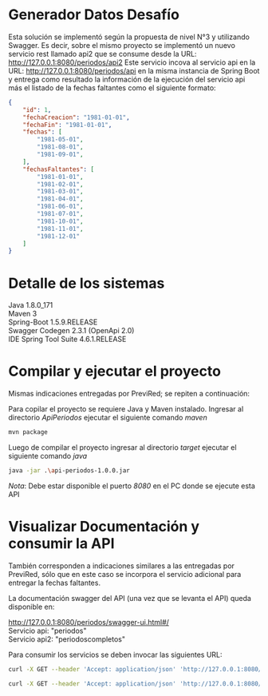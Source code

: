 # Generador Datos Desafío

Esta solución se implementó según la propuesta de nivel N°3 y utilizando Swagger. Es decir, sobre el mismo proyecto se implementó un
nuevo servicio rest llamado api2 que se consume desde la URL: http://127.0.0.1:8080/periodos/api2 Este servicio 
incova al servicio api en la URL: http://127.0.0.1:8080/periodos/api en la misma instancia de Spring Boot y entrega
como resultado la información de la ejecución del servicio api más el listado de la fechas faltantes como el siguiente 
formato:

```json
{
    "id": 1,
    "fechaCreacion": "1981-01-01",
    "fechaFin": "1981-01-01",
    "fechas": [
        "1981-05-01",
        "1981-08-01",
        "1981-09-01",
    ],
    "fechasFaltantes": [
		"1981-01-01",
		"1981-02-01",
		"1981-03-01",
        "1981-04-01",
        "1981-06-01",
        "1981-07-01",
        "1981-10-01",
        "1981-11-01",
        "1981-12-01"
    ]
}
```

# Detalle de los sistemas

Java 1.8.0_171  
Maven 3  
Spring-Boot 1.5.9.RELEASE  
Swagger Codegen 2.3.1 (OpenApi 2.0)  
IDE Spring Tool Suite 4.6.1.RELEASE  

# Compilar y ejecutar el proyecto

Mismas indicaciones entregadas por PreviRed; se repiten a continuación:

Para copilar el proyecto se requiere Java y Maven instalado.
Ingresar al directorio *ApiPeriodos* ejecutar el siguiente comando *maven*

```bash
mvn package
```

Luego de compilar el proyecto ingresar al directorio *target* ejecutar el siguiente comando *java*

```bash
java -jar .\api-periodos-1.0.0.jar
```
*Nota*:
Debe estar disponible el puerto *8080* en el PC donde se ejecute esta API

# Visualizar Documentación y consumir la API

También corresponden a indicaciones similares a las entregadas por PreviRed, sólo que en este caso
se incorpora el servicio adicional para entregar la fechas faltantes.

La documentación swagger del API (una vez que se levanta el API) queda disponible en:

http://127.0.0.1:8080/periodos/swagger-ui.html#/  
Servicio api: "periodos"  
Servicio api2: "periodoscompletos"  

Para consumir los servicios se deben invocar las siguientes URL:

```bash
curl -X GET --header 'Accept: application/json' 'http://127.0.0.1:8080/periodos/api'
```

```bash
curl -X GET --header 'Accept: application/json' 'http://127.0.0.1:8080/periodos/api2'
```